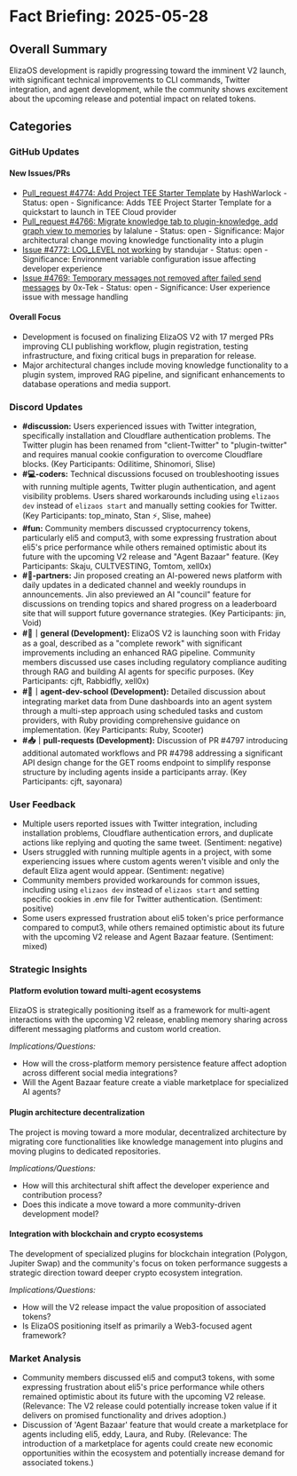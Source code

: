 # Fact Briefing: 2025-05-28

## Overall Summary
ElizaOS development is rapidly progressing toward the imminent V2 launch, with significant technical improvements to CLI commands, Twitter integration, and agent development, while the community shows excitement about the upcoming release and potential impact on related tokens.

## Categories

### GitHub Updates

#### New Issues/PRs
- [Pull_request #4774: Add Project TEE Starter Template](https://github.com/elizaOS/eliza/pull/4774) by HashWarlock - Status: open - Significance: Adds TEE Project Starter Template for a quickstart to launch in TEE Cloud provider
- [Pull_request #4766: Migrate knowledge tab to plugin-knowledge, add graph view to memories](https://github.com/elizaOS/eliza/pull/4766) by lalalune - Status: open - Significance: Major architectural change moving knowledge functionality into a plugin
- [Issue #4772: LOG_LEVEL not working](https://github.com/elizaOS/eliza/issues/4772) by standujar - Status: open - Significance: Environment variable configuration issue affecting developer experience
- [Issue #4769: Temporary messages not removed after failed send messages](https://github.com/elizaOS/eliza/issues/4769) by 0x-Tek - Status: open - Significance: User experience issue with message handling

#### Overall Focus
- Development is focused on finalizing ElizaOS V2 with 17 merged PRs improving CLI publishing workflow, plugin registration, testing infrastructure, and fixing critical bugs in preparation for release.
- Major architectural changes include moving knowledge functionality to a plugin system, improved RAG pipeline, and significant enhancements to database operations and media support.

### Discord Updates
- **#discussion:** Users experienced issues with Twitter integration, specifically installation and Cloudflare authentication problems. The Twitter plugin has been renamed from "client-Twitter" to "plugin-twitter" and requires manual cookie configuration to overcome Cloudflare blocks. (Key Participants: Odilitime, Shinomori, Slise)
- **#💻-coders:** Technical discussions focused on troubleshooting issues with running multiple agents, Twitter plugin authentication, and agent visibility problems. Users shared workarounds including using `elizaos dev` instead of `elizaos start` and manually setting cookies for Twitter. (Key Participants: top_minato, Stan ⚡, Slise, mahee)
- **#fun:** Community members discussed cryptocurrency tokens, particularly eli5 and comput3, with some expressing frustration about eli5's price performance while others remained optimistic about its future with the upcoming V2 release and "Agent Bazaar" feature. (Key Participants: Skaju, CULTVESTING, Tomtom, xell0x)
- **#🥇-partners:** Jin proposed creating an AI-powered news platform with daily updates in a dedicated channel and weekly roundups in announcements. Jin also previewed an AI "council" feature for discussions on trending topics and shared progress on a leaderboard site that will support future governance strategies. (Key Participants: jin, Void)
- **#💬｜general (Development):** ElizaOS V2 is launching soon with Friday as a goal, described as a "complete rework" with significant improvements including an enhanced RAG pipeline. Community members discussed use cases including regulatory compliance auditing through RAG and building AI agents for specific purposes. (Key Participants: cjft, Rabbidfly, xell0x)
- **#🤖｜agent-dev-school (Development):** Detailed discussion about integrating market data from Dune dashboards into an agent system through a multi-step approach using scheduled tasks and custom providers, with Ruby providing comprehensive guidance on implementation. (Key Participants: Ruby, Scooter)
- **#📥｜pull-requests (Development):** Discussion of PR #4797 introducing additional automated workflows and PR #4798 addressing a significant API design change for the GET rooms endpoint to simplify response structure by including agents inside a participants array. (Key Participants: cjft, sayonara)

### User Feedback
- Multiple users reported issues with Twitter integration, including installation problems, Cloudflare authentication errors, and duplicate actions like replying and quoting the same tweet. (Sentiment: negative)
- Users struggled with running multiple agents in a project, with some experiencing issues where custom agents weren't visible and only the default Eliza agent would appear. (Sentiment: negative)
- Community members provided workarounds for common issues, including using `elizaos dev` instead of `elizaos start` and setting specific cookies in .env file for Twitter authentication. (Sentiment: positive)
- Some users expressed frustration about eli5 token's price performance compared to comput3, while others remained optimistic about its future with the upcoming V2 release and Agent Bazaar feature. (Sentiment: mixed)

### Strategic Insights

#### Platform evolution toward multi-agent ecosystems
ElizaOS is strategically positioning itself as a framework for multi-agent interactions with the upcoming V2 release, enabling memory sharing across different messaging platforms and custom world creation.

*Implications/Questions:*
  - How will the cross-platform memory persistence feature affect adoption across different social media integrations?
  - Will the Agent Bazaar feature create a viable marketplace for specialized AI agents?

#### Plugin architecture decentralization
The project is moving toward a more modular, decentralized architecture by migrating core functionalities like knowledge management into plugins and moving plugins to dedicated repositories.

*Implications/Questions:*
  - How will this architectural shift affect the developer experience and contribution process?
  - Does this indicate a move toward a more community-driven development model?

#### Integration with blockchain and crypto ecosystems
The development of specialized plugins for blockchain integration (Polygon, Jupiter Swap) and the community's focus on token performance suggests a strategic direction toward deeper crypto ecosystem integration.

*Implications/Questions:*
  - How will the V2 release impact the value proposition of associated tokens?
  - Is ElizaOS positioning itself as primarily a Web3-focused agent framework?

### Market Analysis
- Community members discussed eli5 and comput3 tokens, with some expressing frustration about eli5's price performance while others remained optimistic about its future with the upcoming V2 release. (Relevance: The V2 release could potentially increase token value if it delivers on promised functionality and drives adoption.)
- Discussion of 'Agent Bazaar' feature that would create a marketplace for agents including eli5, eddy, Laura, and Ruby. (Relevance: The introduction of a marketplace for agents could create new economic opportunities within the ecosystem and potentially increase demand for associated tokens.)